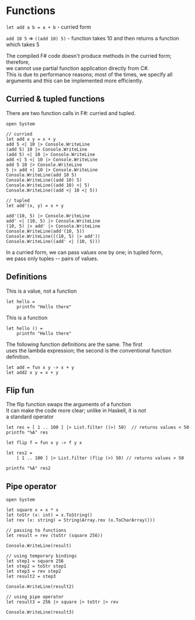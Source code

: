 # Functions

`let add a b = a + b`  - curried form  

`add 10 5` => `((add 10) 5)`  - function takes 10 and then returns a function which takes 5  


The compiled F# code doesn't produce methods in the curried form; therefore,  
we cannot use partial function application directly from C#.   
This is due to performance reasons; most of the times, we specify all   
arguments and this can be implemented more efficiently.  

## Curried & tupled functions

There are two function calls in F#: curried and tupled.  

```F#
open System 

// curried
let add x y = x + y 
add 5 <| 10 |> Console.WriteLine
(add 5) 10 |> Console.WriteLine
(add 5) <| 10 |> Console.WriteLine
add <| 5 <| 10 |> Console.WriteLine
add 5 10 |> Console.WriteLine
5 |> add <| 10 |> Console.WriteLine
Console.WriteLine(add 10 5)
Console.WriteLine((add 10) 5)
Console.WriteLine((add 10) <| 5)
Console.WriteLine((add <| 10 <| 5))

// tupled
let add'(x, y) = x + y

add'(10, 5) |> Console.WriteLine
add' <| (10, 5) |> Console.WriteLine
(10, 5) |> add' |> Console.WriteLine
Console.WriteLine(add'(10, 5))
Console.WriteLine(((10, 5) |> add'))
Console.WriteLine((add' <| (10, 5)))
```

In a curried form, we can pass values one by one; in tupled form,  
we pass only tuples -- pairs of values.  

## Definitions

This is a value, not a function  
    
    let hello =  
        printfn "Hello there"


This is a function

    let hello () =
        printfn "Hello there"

The following function definitions are the same. The first  
uses the lambda expression; the second is the conventional function definition.  

    let add = fun x y -> x + y
    let add2 x y = x + y


## Flip fun

The flip function swaps the arguments of a function  
It can make the code more clear; unlike in Haskell, it is not  
a standard operator  

```F#
let res = [ 1 .. 100 ] |> List.filter ((>) 50)  // returns values < 50  
printfn "%A" res

let flip f = fun x y -> f y x

let res2 =
    [ 1 .. 100 ] |> List.filter (flip (>) 50) // returns values > 50  

printfn "%A" res2
```

## Pipe operator

```
open System

let square x = x * x
let toStr (x: int) = x.ToString()
let rev (x: string) = String(Array.rev (x.ToCharArray()))

// passing to functions
let result = rev (toStr (square 256))

Console.WriteLine(result)

// using temporary bindings
let step1 = square 256
let step2 = toStr step1
let step3 = rev step2
let result2 = step3

Console.WriteLine(result2)

// using pipe operator
let result3 = 256 |> square |> toStr |> rev

Console.WriteLine(result3)
```

